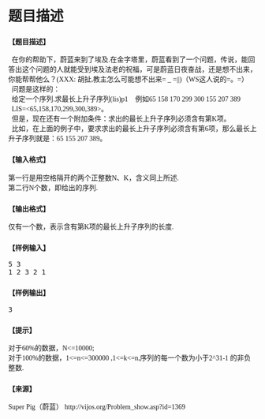 # 题目描述


<h3>
<span style="font-family:Microsoft YaHei;font-size:14px;">【题目描述】</span> 
</h3>
<p>
<span style="font-family:Microsoft YaHei;font-size:14px;">  在你的帮助下，蔚蓝来到了埃及.在金字塔里，蔚蓝看到了一个问题，传说，能回答出这个问题的人就能受到埃及法老的祝福，可是蔚蓝日夜奋战，还是想不出来，你能帮帮他么？(XXX: 胡扯,教主怎么可能想不出来= _ =||)（WS这人说的=。=）</span><br/>
<span style="font-family:Microsoft YaHei;font-size:14px;">   问题是这样的： </span><br/>
<span style="font-family:Microsoft YaHei;font-size:14px;">   给定一个序列</span><a1,a2,...,an><span style="font-family:Microsoft YaHei;font-size:14px;">.求最长上升子序列(lis)p1</span><p2<...<pw满足a[p1]<a[p2]<...<a[pw]<br>
<span style="font-family:Microsoft YaHei;font-size:14px;">    例如65 158 170 299 300 155 207 389</span><br/>
<span style="font-family:Microsoft YaHei;font-size:14px;">   LIS=&lt;65,158,170,299,300,389&gt;。</span><br/>
<span style="font-family:Microsoft YaHei;font-size:14px;">   但是，现在还有一个附加条件：求出的最长上升子序列必须含有第K项。</span><br/>
<span style="font-family:Microsoft YaHei;font-size:14px;">   比如，在上面的例子中，要求求出的最长上升子序列必须含有第6项，那么最长上升子序列就是：65 155 207 389。</span></p2<...<pw满足a[p1]<a[p2]<...<a[pw]<br>
</a1,a2,...,an>
</p>
<h3>
<span style="font-family:Microsoft YaHei;font-size:14px;">【输入格式】</span> 
</h3>
<p>
<span style="font-family:Microsoft YaHei;font-size:14px;">第一行是用空格隔开的两个正整数N、K，含义同上所述.</span><br/>
<span style="font-family:Microsoft YaHei;font-size:14px;"> 第二行N个数，即给出的序列.</span> 
</p>
<h3>
<span style="font-family:Microsoft YaHei;font-size:14px;">【输出格式】</span> 
</h3>
<p>
<span style="font-family:Microsoft YaHei;font-size:14px;">仅有一个数，表示含有第K项的最长上升子序列的长度.</span> 
</p>
<h3>
<span style="font-family:Microsoft YaHei;font-size:14px;">【样例输入】</span> 
</h3>
<pre>5 3
1 2 3 2 1
</pre>
<h3>
<span style="font-family:Microsoft YaHei;font-size:14px;">【样例输出】</span> 
</h3>
<pre>3</pre>
<h3>
<span style="font-family:Microsoft YaHei;font-size:14px;">【提示】</span> 
</h3>
<p>
<span style="font-family:Microsoft YaHei;font-size:14px;">对于60%的数据，N&lt;=10000;</span><br/>
<span style="font-family:Microsoft YaHei;font-size:14px;"> 对于100%的数据，1&lt;=n&lt;=300000 ,1&lt;=k&lt;=n,序列的每一个数为小于2^31-1 的非负整数.</span> 
</p>
<h3>
<span style="font-family:Microsoft YaHei;font-size:14px;">【来源】</span> 
</h3>
<p>
<span style="font-family:Microsoft YaHei;font-size:14px;">Super Pig（蔚蓝） http://vijos.org/Problem_show.asp?id=1369</span> 
</p>
